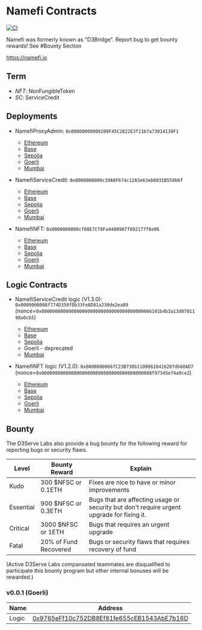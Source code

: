 # Namefi Contracts

[![CI](https://github.com/d3servelabs/namefi-contracts/actions/workflows/ci.yml/badge.svg)](https://github.com/d3servelabs/namefi-contracts/actions/workflows/ci.yml)

Namefi was formerly known as "D3Bridge". Report bug to get bounty rewards! See #Bounty Section

https://namefi.io

## Term
- *NFT*: NonFungibleToken
- *SC*: ServiceCredit
## Deployments

- NamefiProxyAdmin: `0x00000000009209F45C2822E3f11b7a73014130F1`
    - [Ethereum](https://etherscan.io/address/0x00000000009209f45c2822e3f11b7a73014130f1) 
    - [Base](https://basescan.org/address/0x00000000009209f45c2822e3f11b7a73014130f1) 
    - [Sepolia](https://sepolia.etherscan.io/address/0x00000000009209f45c2822e3f11b7a73014130f1)
    - [Goerli](https://goerli.etherscan.io/address/0x00000000009209f45c2822e3f11b7a73014130f1)
    - [Mumbai](https://mumbai.polygonscan.com/address/0x00000000009209f45c2822e3f11b7a73014130f1)

- NamefiServiceCredit: `0x0000000000c39A0F674c12A5e63eb8031B550b6f`
    - [Ethereum](https://etherscan.io/address/0x0000000000c39A0F674c12A5e63eb8031B550b6f)
    - [Base](https://basescan.org/address/0x0000000000c39A0F674c12A5e63eb8031B550b6f) 
    - [Sepolia](https://sepolia.etherscan.io/address/0x0000000000c39A0F674c12A5e63eb8031B550b6f)
    - [Goerli](https://Goerli.etherscan.io/address/0x0000000000c39A0F674c12A5e63eb8031B550b6f)
    - [Mumbai](https://mumbai.polygonscan.com/address/0x0000000000c39A0F674c12A5e63eb8031B550b6f)

- NamefiNFT: `0x0000000000cf80E7Cf8Fa4480907f692177f8e06`
    - [Ethereum](https://etherscan.io/address/0x0000000000cf80E7Cf8Fa4480907f692177f8e06)
    - [Base](https://basescan.org/address/0x0000000000cf80E7Cf8Fa4480907f692177f8e06) 
    - [Sepolia](https://sepolia.etherscan.io/address/0x0000000000cf80E7Cf8Fa4480907f692177f8e06)
    - [Goerli](https://Goerli.etherscan.io/address/0x0000000000cf80E7Cf8Fa4480907f692177f8e06)
    - [Mumbai](https://mumbai.polygonscan.com/address/0x0000000000cf80E7Cf8Fa4480907f692177f8e06)

## Logic Contracts
- NamefiServiceCredit logic (V1.3.0): `0x0000000008f774D350fDb33Fe8D81a230de2ea89` (nonce=`0x00000000000000000000000000000000000000006101b4b3a13d8701198a0cb5`)
    - [Ethereum](https://etherscan.io/address/0x0000000008f774D350fDb33Fe8D81a230de2ea89)
    - [Base](https://basescan.org/address/0x0000000008f774D350fDb33Fe8D81a230de2ea89) 
    - [Sepolia](https://sepolia.etherscan.io/address/0x0000000008f774D350fDb33Fe8D81a230de2ea89)
    - Goerli - deprecated
    - [Mumbai](https://mumbai.polygonscan.com/address/0x0000000008f774D350fDb33Fe8D81a230de2ea89)

- NamefiNFT logic (V1.2.0): `0x0000000066fC23B730b11098610416207db60AD7` (nonce=`0x00000000000000000000000000000000000000008f97345e74a9ce2`)
    - [Ethereum](https://etherscan.io/address/0x0000000066fC23B730b11098610416207db60AD7)
    - [Base](https://basescan.org/address/0x0000000066fC23B730b11098610416207db60AD7) 
    - [Sepolia](https://sepolia.etherscan.io/address/0x0000000066fC23B730b11098610416207db60AD7)
    - [Goerli](https://Goerli.etherscan.io/address/0x0000000066fC23B730b11098610416207db60AD7)
    - [Mumbai](https://mumbai.polygonscan.com/address/0x0000000066fC23B730b11098610416207db60AD7)

## Bounty

The D3Serve Labs also provide a bug bounty for the following 
reward for reporting bugs or security flaws. 

|  Level              | Bounty Reward                        | Explain  |
| ---------------------- | ------------------------------------ | -------- |
| Kudo                  | 300 $NFSC or 0.1ETH                              | Fixes are nice to have or minor improvements |
| Essential                 | 900 $NFSC or 0.3ETH                              | Bugs that are affecting usage or security but don't require urgent upgrade for fixing it.  |
| Critical               | 3000 $NFSC or 1ETH                                 | Bugs that requires an urgent upgrade |
| Fatal      | 20% of Fund Recovered | Bugs or security flaws that requires recovery of fund |

(Active D3Serve Labs compansated teammates are disqualified to participate this bounty program but other internal bonuses will be rewarded.)

### v0.0.1 (Goerli)
| Name       | Address |
| ---------- | ------- |
| Logic     | [0x9765eFf10c752DB8Ef81fe655cEB1543AbE7b16D](https://goerli.etherscan.io/address/0x9765eFf10c752DB8Ef81fe655cEB1543AbE7b16D#writeContract) |
